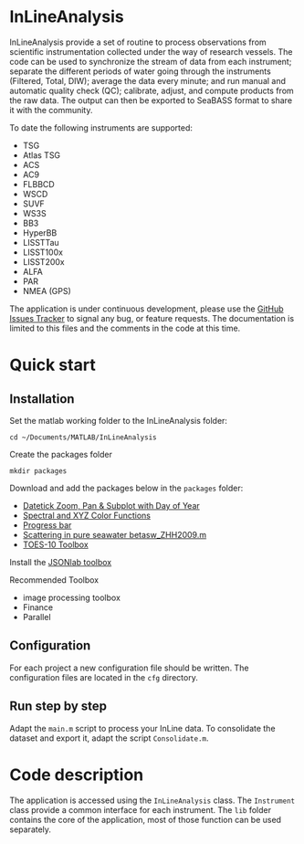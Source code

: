 InLineAnalysis
==============

InLineAnalysis provide a set of routine to process observations from scientific instrumentation collected under the way of research vessels. The code can be used to synchronize the stream of data from each instrument; separate the different periods of water going through the instruments (Filtered, Total, DIW); average the data every minute; and run manual and automatic quality check (QC); calibrate, adjust, and compute products from the raw data. The output can then be exported to SeaBASS format to share it with the community.

To date the following instruments are supported:
  + TSG
  + Atlas TSG
  + ACS
  + AC9
  + FLBBCD
  + WSCD
  + SUVF
  + WS3S
  + BB3
  + HyperBB
  + LISSTTau
  + LISST100x
  + LISST200x
  + ALFA
  + PAR
  + NMEA (GPS)

The application is under continuous development, please use the [GitHub Issues Tracker](https://github.com/OceanOptics/InLineAnalysis/issues) to signal any bug, or feature requests. The documentation is limited to this files and the comments in the code at this time.

# Quick start
## Installation
Set the matlab working folder to the InLineAnalysis folder:
  
    cd ~/Documents/MATLAB/InLineAnalysis

Create the packages folder
  
    mkdir packages

Download and add the packages below in the `packages` folder:
  + [Datetick Zoom, Pan & Subplot with Day of Year](https://www.mathworks.com/matlabcentral/fileexchange/25927-datetick-zoom--pan---subplot-with-day-of-year)
  + [Spectral and XYZ Color Functions](https://www.mathworks.com/matlabcentral/fileexchange/7021-spectral-and-xyz-color-functions?focused=5172034&tab=function)
  + [Progress bar](https://github.com/JAAdrian/MatlabProgressBar)
  + [Scattering in pure seawater betasw_ZHH2009.m](https://github.com/ooici/ion-functions/blob/master/ion_functions/data/matlab_scripts/flort/betasw_ZHH2009.m)
  + [TOES-10 Toolbox](https://www.teos-10.org/software.htm)

Install the [JSONlab toolbox](https://www.mathworks.com/matlabcentral/fileexchange/33381-jsonlab--a-toolbox-to-encode-decode-json-files)

Recommended Toolbox
  + image processing toolbox
  + Finance
  + Parallel

## Configuration
For each project a new configuration file should be written. The configuration files are located in the `cfg` directory.

## Run step by step
Adapt the `main.m` script to process your InLine data. To consolidate the dataset and export it, adapt the script `Consolidate.m`.

# Code description
The application is accessed using the `InLineAnalysis` class.
The `Instrument` class provide a common interface for each instrument. 
The `lib` folder contains the core of the application, most of those function can be used separately.
